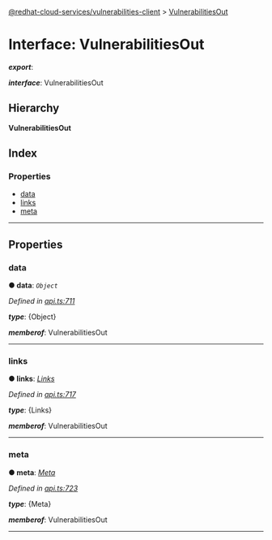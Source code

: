 [@redhat-cloud-services/vulnerabilities-client](../README.md) > [VulnerabilitiesOut](../interfaces/vulnerabilitiesout.md)

# Interface: VulnerabilitiesOut

*__export__*: 

*__interface__*: VulnerabilitiesOut

## Hierarchy

**VulnerabilitiesOut**

## Index

### Properties

* [data](vulnerabilitiesout.md#data)
* [links](vulnerabilitiesout.md#links)
* [meta](vulnerabilitiesout.md#meta)

---

## Properties

<a id="data"></a>

###  data

**● data**: *`Object`*

*Defined in [api.ts:711](https://github.com/RedHatInsights/javascript-clients/blob/master/packages/vulnerabilities/api.ts#L711)*

*__type__*: {Object}

*__memberof__*: VulnerabilitiesOut

___
<a id="links"></a>

###  links

**● links**: *[Links](links.md)*

*Defined in [api.ts:717](https://github.com/RedHatInsights/javascript-clients/blob/master/packages/vulnerabilities/api.ts#L717)*

*__type__*: {Links}

*__memberof__*: VulnerabilitiesOut

___
<a id="meta"></a>

###  meta

**● meta**: *[Meta](meta.md)*

*Defined in [api.ts:723](https://github.com/RedHatInsights/javascript-clients/blob/master/packages/vulnerabilities/api.ts#L723)*

*__type__*: {Meta}

*__memberof__*: VulnerabilitiesOut

___

